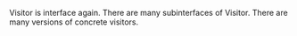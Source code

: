 Visitor is interface again.
There are many subinterfaces of Visitor.
There are many versions of concrete visitors.
